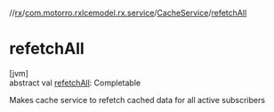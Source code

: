 //[rx](../../../index.md)/[com.motorro.rxlcemodel.rx.service](../index.md)/[CacheService](index.md)/[refetchAll](refetch-all.md)

# refetchAll

[jvm]\
abstract val [refetchAll](refetch-all.md): Completable

Makes cache service to refetch cached data for all active subscribers
